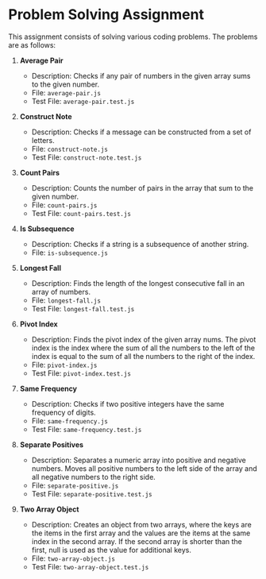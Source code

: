 # Problem Solving Assignment

This assignment consists of solving various coding problems. The problems are as follows:

1. **Average Pair**
   - Description: Checks if any pair of numbers in the given array sums to the given number.
   - File: `average-pair.js`
   - Test File: `average-pair.test.js`

2. **Construct Note**
   - Description: Checks if a message can be constructed from a set of letters.
   - File: `construct-note.js`
   - Test File: `construct-note.test.js`

3. **Count Pairs**
   - Description: Counts the number of pairs in the array that sum to the given number.
   - File: `count-pairs.js`
   - Test File: `count-pairs.test.js`

4. **Is Subsequence**
   - Description: Checks if a string is a subsequence of another string.
   - File: `is-subsequence.js`

5. **Longest Fall**
   - Description: Finds the length of the longest consecutive fall in an array of numbers.
   - File: `longest-fall.js`
   - Test File: `longest-fall.test.js`

6. **Pivot Index**
   - Description: Finds the pivot index of the given array nums. The pivot index is the index where the sum of all the numbers to the left of the index is equal to the sum of all the numbers to the right of the index.
   - File: `pivot-index.js`
   - Test File: `pivot-index.test.js`

7. **Same Frequency**
   - Description: Checks if two positive integers have the same frequency of digits.
   - File: `same-frequency.js`
   - Test File: `same-frequency.test.js`

8. **Separate Positives**
   - Description: Separates a numeric array into positive and negative numbers. Moves all positive numbers to the left side of the array and all negative numbers to the right side.
   - File: `separate-positive.js`
   - Test File: `separate-positive.test.js`

9. **Two Array Object**
   - Description: Creates an object from two arrays, where the keys are the items in the first array and the values are the items at the same index in the second array. If the second array is shorter than the first, null is used as the value for additional keys.
   - File: `two-array-object.js`
   - Test File: `two-array-object.test.js`





